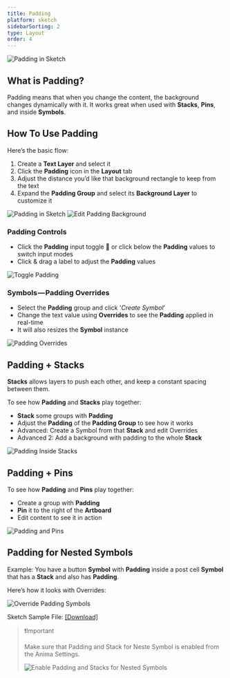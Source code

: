 ```yaml
---
title: Padding
platform: sketch
sidebarSorting: 2
type: Layout
order: 4
---
```

![Padding in Sketch](https://s3.amazonaws.com/animaapp/docs/sketch/Layout%20-%20Padding.gif)

## What is Padding? 

Padding means that when you change the content, the background changes dynamically with it. It works great when used with **Stacks**, **Pins**, and inside **Symbols**.

## How To Use Padding

Here’s the basic flow:

 1.   Create a **Text Layer** and select it
 2.   Click the **Padding** icon in the **Layout** tab
 3.   Adjust the distance you’d like that background rectangle to keep from the text
 4. Expand the **Padding Group** and select its **Background Layer** to customize it

![Padding in Sketch](https://s3.amazonaws.com/animaapp/docs/sketch/Layout%20-%20Padding%201.gif)
![Edit Padding Background](https://s3.amazonaws.com/animaapp/docs/sketch/Layout%20-%20Padding%202.gif)

### Padding Controls

-   Click the **Padding** input toggle 🔁 or click below the **Padding** values to switch input modes
-   Click & drag a label to adjust the **Padding** values

![Toggle Padding](https://s3.amazonaws.com/animaapp/docs/sketch/Layout%20-%20Padding%203.gif)

### Symbols — Padding Overrides

-   Select the **Padding** group and click '*Create Symbol*'
-   Change the text value using **Overrides** to see the **Padding** applied in real-time
-   It will also resizes the **Symbol** instance

![Padding Overrides](https://s3.amazonaws.com/animaapp/docs/sketch/Layout%20-%20Padding%204.gif)

## Padding + Stacks

**Stacks** allows layers to push each other, and keep a constant spacing between them.

To see how **Padding** and **Stacks** play together:

-   **Stack** some groups with **Padding**
-   Adjust the **Padding** of the **Padding Group** to see how it works
-   Advanced: Create a Symbol from that **Stack** and edit Overrides
-   Advanced 2: Add a background with padding to the whole **Stack**

![Padding Inside Stacks](https://s3.amazonaws.com/animaapp/docs/sketch/Layout%20-%20Padding%205.gif)

## Padding + Pins

To see how **Padding** and **Pins** play together:

-   Create a group with **Padding**
-  **Pin** it to the right of the **Artboard**
-   Edit content to see it in action

![Padding and Pins](https://s3.amazonaws.com/animaapp/docs/sketch/Layout%20-%20Padding%206.gif)

## Padding for Nested Symbols

Example: You have a button **Symbol** with **Padding** inside a post cell **Symbol** that has a **Stack** and also has **Padding**.  

Here’s how it looks with Overrides:

![Override Padding Symbols](https://s3.amazonaws.com/animaapp/docs/sketch/Layout%20-%20Padding%207.png)

Sketch Sample File: [[Download]](https://animaapp.s3.amazonaws.com/tutorials/Anima%20Nested%20Padding%20Sample.sketch)



> ❗️Important
>
> Make sure that Padding and Stack for Neste Symbol is enabled from the Anima Settings.
> 
> ![Enable Padding and Stacks for Nested Symbols](https://s3.amazonaws.com/animaapp/docs/sketch/Layout%20-%20Padding%208.png)
